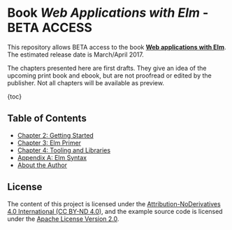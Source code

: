 # Book *Web Applications with Elm* - BETA ACCESS

This repository allows BETA access to the book [**Web applications with Elm**](http://leanpub.com/webapplicationswithelm). The estimated release date is March/April 2017.

The chapters presented here are first drafts. They give an idea of the upcoming print book and ebook, but are not proofread or edited by the publisher. Not all chapters will be available as preview.

{toc}
## Table of Contents

* [Chapter 2: Getting Started](https://github.com/kujua/webapplications-with-elm-beta-access/blob/master/chapter2.md)
* [Chapter 3: Elm Primer](https://github.com/kujua/webapplications-with-elm-beta-access/blob/master/chapter3.md)
* [Chapter 4: Tooling and Libraries](https://github.com/kujua/webapplications-with-elm-beta-access/blob/master/chapter4.md)
* [Appendix A: Elm Syntax](https://github.com/kujua/webapplications-with-elm-beta-access/blob/master/appendixa.md)
* [About the Author](https://github.com/kujua/webapplications-with-elm-beta-access/blob/master/abouttheauthor.md)

## License

The content of this project is licensed under the [Attribution-NoDerivatives 4.0 International (CC BY-ND 4.0)](https://creativecommons.org/licenses/by-nd/4.0/), and the example source code is licensed under the [Apache License
Version 2.0](https://github.com/kujua/webapplications-with-elm-beta-access/blob/master/LICENSE).
